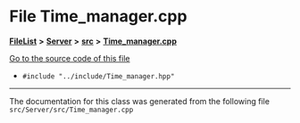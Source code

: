 

# File Time\_manager.cpp



[**FileList**](files.md) **>** [**Server**](dir_f6675a7e1cd1d6d7f6e5e9669ead62e8.md) **>** [**src**](dir_35da1b20ef5d00fba1377c2ea4ffeb70.md) **>** [**Time\_manager.cpp**](Server_2src_2Time__manager_8cpp.md)

[Go to the source code of this file](Server_2src_2Time__manager_8cpp_source.md)



* `#include "../include/Time_manager.hpp"`


































































------------------------------
The documentation for this class was generated from the following file `src/Server/src/Time_manager.cpp`

